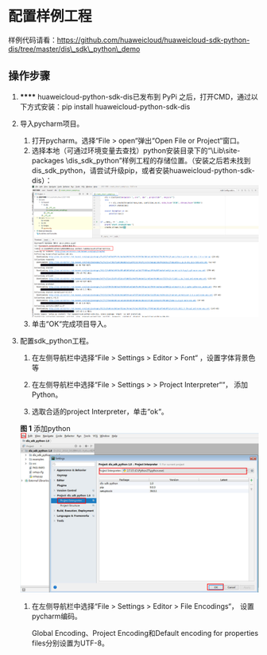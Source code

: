 # 配置样例工程<a name="dgc_06_0025"></a>

样例代码请看：https://github.com/huaweicloud/huaweicloud-sdk-python-dis/tree/master/dis\_sdk\_python\_demo

## 操作步骤<a name="zh-cn_topic_0122657597_section16759162213113"></a>

1.  __****__ huaweicloud-python-sdk-dis已发布到 PyPi 之后，打开CMD，通过以下方式安装：pip install huaweicloud-python-sdk-dis
2.  导入pycharm项目。
    1.  打开pycharm。选择“File \> open“弹出“Open File or Project“窗口。
    2.  选择本地（可通过环境变量去查找）python安装目录下的“\\Lib\\site-packages \\dis\_sdk\_python”样例工程的存储位置。（安装之后若未找到dis\_sdk\_python，请尝试升级pip，或者安装huaweicloud-python-sdk-dis）：![](figures/zh-cn_image_0000001165431078.png)
    3.  单击“OK“完成项目导入。

3.  配置sdk\_python工程。

    1.  在左侧导航栏中选择“File  \>   Settings  \>   Editor  \>   Font“  ，设置字体背景色等
    2.  在左侧导航栏中选择“File  \>   Settings  \>     \>   Project Interpreter““， 添加Python。

    1.  选取合适的project Interpreter，单击“ok“。

    **图 1**  添加python<a name="zh-cn_topic_0122657597_fig16351836172710"></a>  
    ![](figures/添加python.jpg "添加python")

    1.  在左侧导航栏中选择“File  \>   Settings  \>   Editor  \>   File Encodings“， 设置pycharm编码。

        Global Encoding、Project Encoding和Default encoding for properties files分别设置为UTF-8。



